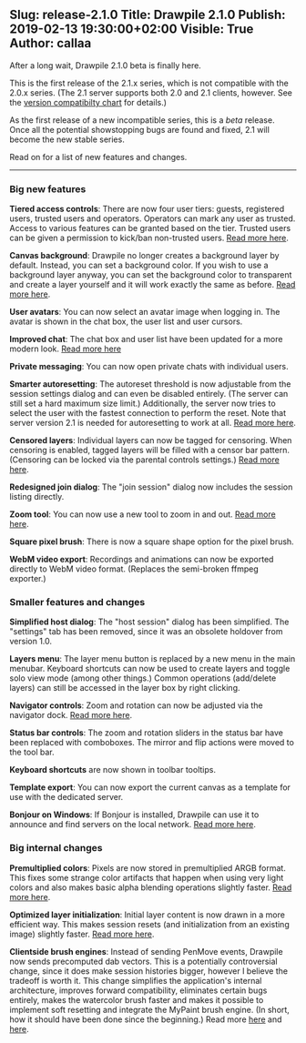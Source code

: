 Slug: release-2.1.0
Title: Drawpile 2.1.0
Publish: 2019-02-13 19:30:00+02:00
Visible: True
Author: callaa
---

After a long wait, Drawpile 2.1.0 beta is finally here.

This is the first release of the 2.1.x series, which is not compatible with the 2.0.x series. (The 2.1 server supports both 2.0 and 2.1 clients, however. See the [version compatibilty chart](/help/compatibility/) for details.)

As the first release of a new incompatible series, this is a *beta* release. Once all the potential showstopping bugs are found and fixed, 2.1 will become the new stable series.

Read on for a list of new features and changes.

---

### Big new features

**Tiered access controls**: There are now four user tiers: guests, registered users, trusted users and operators. Operators can mark any user as trusted. Access to various features can be granted based on the tier. Trusted users can be given a permission to kick/ban non-trusted users. [Read more here](https://drawpile-dev-diary.tumblr.com/post/172864608647/feature-access-tiers).

**Canvas background**: Drawpile no longer creates a background layer by default. Instead, you can set a background color. If you wish to use a background layer anyway, you can set the background color to transparent and create a layer yourself and it will work exactly the same as before. [Read more here](https://drawpile-dev-diary.tumblr.com/post/172592327187/canvas-background).

**User avatars**: You can now select an avatar image when logging in. The avatar is shown in the chat box, the user list and user cursors.

**Improved chat**: The chat box and user list have been updated for a more modern look. [Read more here](https://drawpile-dev-diary.tumblr.com/post/181522891537/chat-panel-facelift)

**Private messaging**: You can now open private chats with individual users.

**Smarter autoresetting**: The autoreset threshold is now adjustable from the session settings dialog and can even be disabled entirely. (The server can still set a hard maximum size limit.) Additionally, the server now tries to select the user with the fastest connection to perform the reset. Note that server version 2.1 is needed for autoresetting to work at all. [Read more here](https://drawpile-dev-diary.tumblr.com/post/175050666722/session-autoreset).

**Censored layers**: Individual layers can now be tagged for censoring. When censoring is enabled, tagged layers will be filled with a censor bar pattern. (Censoring can be locked via the parental controls settings.) [Read more here](https://drawpile-dev-diary.tumblr.com/post/175308366692/censored-layers).

**Redesigned join dialog**: The "join session" dialog now includes the session listing directly.

**Zoom tool**: You can now use a new tool to zoom in and out. [Read more here](https://drawpile-dev-diary.tumblr.com/post/181974144637/zoom-tool).

**Square pixel brush**: There is now a square shape option for the pixel brush.

**WebM video export**: Recordings and animations can now be exported directly to WebM video format. (Replaces the semi-broken ffmpeg exporter.)


### Smaller features and changes

**Simplified host dialog**: The "host session" dialog has been simplified. The "settings" tab has been removed, since it was an obsolete holdover from version 1.0.

**Layers menu**: The layer menu button is replaced by a new menu in the main menubar. Keyboard shortcuts can now be used to create layers and toggle solo view mode (among other things.) Common operations (add/delete layers) can still be accessed in the layer box by right clicking.

**Navigator controls**: Zoom and rotation can now be adjusted via the navigator dock. [Read more here](https://drawpile-dev-diary.tumblr.com/post/181845570377/navigator-dock-improvements).

**Status bar controls**: The zoom and rotation sliders in the status bar have been replaced with comboboxes. The mirror and flip actions were moved to the tool bar.

**Keyboard shortcuts** are now shown in toolbar tooltips.

**Template export**: You can now export the current canvas as a template for use with the dedicated server.

**Bonjour on Windows**: If Bonjour is installed, Drawpile can use it to announce and find servers on the local network. [Read more here](https://drawpile-dev-diary.tumblr.com/post/182783596187/servers-nearby).


### Big internal changes

**Premultiplied colors**: Pixels are now stored in premultiplied ARGB format. This fixes some strange color artifacts that happen when using very light colors and also makes basic alpha blending operations slightly faster. [Read more here](https://drawpile-dev-diary.tumblr.com/post/172280623402/premultiplied-alpha).

**Optimized layer initialization**: Initial layer content is now drawn in a more efficient way. This makes session resets (and initialization from an existing image) slightly faster. [Read more here](https://drawpile-dev-diary.tumblr.com/post/172317676012/optimizing-layer-initialization).

**Clientside brush engines**: Instead of sending PenMove events, Drawpile now sends precomputed dab vectors. This is a potentially controversial change, since it does make session histories bigger, however I believe the tradeoff is worth it. This change simplifies the application's internal architecture, improves forward compatibility, eliminates certain bugs entirely, makes the watercolor brush faster and makes it possible to implement soft resetting and integrate the MyPaint brush engine. (In short, how it should have been done since the beginning.) Read more [here](https://drawpile-dev-diary.tumblr.com/post/171836308437/rethinking-penmoves) and [here](https://drawpile-dev-diary.tumblr.com/post/172558360502/penmoves-vs-drawdabs-redux).




